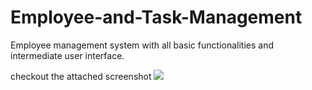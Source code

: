# Employee-and-Task-Management
Employee management system with all basic functionalities and intermediate user interface.

checkout the attached screenshot
<img src="C:\Users\Deep Sonar\Pictures\Screenshots"></img>
